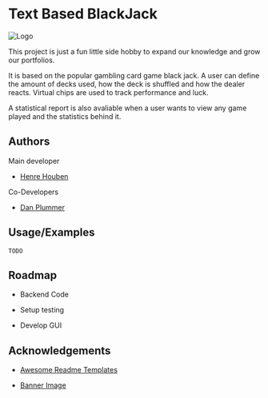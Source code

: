 
# Text Based BlackJack

![Logo](https://www.realisticgames.co.uk/wp-content/uploads/2022/05/Blackjack_Game_Banner_MB_768x300.jpg)

This project is just a fun little side hobby to expand our knowledge and grow our portfolios.

It is based on the popular gambling card game black jack. A user can define the amount of decks used, how the deck is shuffled and how the dealer reacts. Virtual chips are used to track performance and luck.

A statistical report is also avaliable when a user wants to view any game played and the statistics behind it.


## Authors

Main developer
- [Henre Houben](https://github.com/HennasHond)

Co-Developers
- [Dan Plummer](https://github.com/DANI3L853)




## Usage/Examples

```
TODO
```



## Roadmap

- Backend Code

- Setup testing 

- Develop GUI

## Acknowledgements

- [Awesome Readme Templates](https://awesomeopensource.com/project/elangosundar/awesome-README-templates)

- [Banner Image](https://www.realisticgames.co.uk/games/blackjack/)

